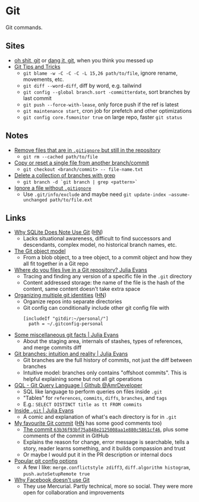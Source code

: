 # Git

Git commands.

## Sites

- [oh shit, git](https://ohshitgit.com/) or
  [dang it, git](https://dangitgit.com/), when you think you messed up
- [Git Tips and Tricks](https://blog.gitbutler.com/git-tips-and-tricks/)
  - `git blame -w -C -C -C -L 15,26 path/to/file`, ignore rename, movements,
    etc.
  - `git diff --word-diff`, diff by word, e.g. tailwind
  - `git config --global branch.sort -committerdate`, sort branches by last
    commit
  - `git push --force-with-lease`, only force push if the ref is latest
  - `git maintenance start`, cron job for prefetch and other optimizations
  - `git config core.fsmonitor true` on large repo, faster `git status`

## Notes

- [Remove files that are in `.gitignore` but still in the repository](https://stackoverflow.com/questions/13541615/how-to-remove-files-that-are-listed-in-the-gitignore-but-still-on-the-repositor)
  - `git rm --cached path/to/file`
- [Copy or reset a single file from another branch/commit](https://stackoverflow.com/questions/7147270/hard-reset-of-a-single-file)
  - `git checkout <branch/commit> -- file-name.txt`
- [Delete a collection of branches with grep](https://stackoverflow.com/questions/3670355/can-you-delete-multiple-branches-in-one-command-with-git)
  - `` git branch -d `git branch | grep <pattern>` ``
- [Ignore a file without `.gitignore`](https://luisdalmolin.dev/blog/ignoring-files-in-git-without-gitignore/)
  - Use `.git/info/exclude` and maybe need
    `git update-index —assume-unchanged path/to/file.ext`

## Links

- [Why SQLite Does Note Use Git](https://www.sqlite.org/whynotgit.html)
  ([HN](https://news.ycombinator.com/item?id=36830813))
  - Lacks situational awareness, difficult to find successors and descendants,
    complex model, no historical branch names, etc.
- [The Git object model](http://shafiul.github.io/gitbook/1_the_git_object_model.html)
  - From a blob object, to a tree object, to a commit object and how they all
    fit together in a Git repo
- [Where do you files live in a Git repository? Julia Evans](https://jvns.ca/blog/2023/09/14/in-a-git-repository--where-do-your-files-live-/)
  - Tracing and finding any version of a specific file in the `.git` directory
  - Content addressed storage: the name of the file is the hash of the content,
    same content doesn't take extra space
- [Organizing multiple git identities](https://garrit.xyz/posts/2023-10-13-organizing-multiple-git-identities)
  ([HN](https://news.ycombinator.com/item?id=37886049))
  - Organize repos into separate directories
  - Git config can conditionally include other git config file with
    ```
    [includeIf "gitdir:~/personal/"]
      path = ~/.gitconfig-personal
    ```
- [Some miscellaneous git facts | Julia Evans](https://jvns.ca/blog/2023/10/20/some-miscellaneous-git-facts/)
  - About the staging area, internals of stashes, types of references, and merge
    commits diff
- [Git branches: intuition and reality | Julia Evans](https://jvns.ca/blog/2023/11/23/branches-intuition-reality/)
  - Git branches are the full history of commits, not just the diff between
    branches
  - Intuitive model: branches only contains "offshoot commits". This is helpful
    explaining some but not all git operations
- [GQL - Git Query Language | Github @AmrDeveloper](https://github.com/AmrDeveloper/GQL)
  - SQL like language to perform queries on files inside `.git`
  - "Tables" for `references`, `commits`, `diffs`, `branches`, and `tags`
  - E.g.: `SELECT DISTINCT title as tt FROM commits`
- [Inside `.git` | Julia Evans](https://jvns.ca/blog/2024/01/26/inside-git/)
  - A comic and explanation of what's each directory is for in `.git`
- [My favourite Git commit](https://dhwthompson.com/2019/my-favourite-git-commit)
  ([HN](https://news.ycombinator.com/item?id=39217149) has some good comments
  too)
  - [The commit `63b36f93bf75a848e2125008aa1e880c5861cf46`](https://github.com/alphagov/govuk-puppet/commit/63b36f93bf75a848e2125008aa1e880c5861cf46),
    plus some comments of the commit in GitHub
  - Explains the reason for change, error message is searchable, tells a story,
    reader learns something, and it builds compassion and trust
  - Or maybe I would put it in the PR description or internal docs
- [Popular git config options](https://jvns.ca/blog/2024/02/16/popular-git-config-options/)
  - A few I like: `merge.conflictstyle zdiff3`, `diff.algorithm histogram`,
    `push.autoSetupRemote true`
- [Why Facebook doesn't use Git](https://graphite.dev/blog/why-facebook-doesnt-use-git)
  - They use Mercurial. Partly technical, more so social. They were more open
    for collaboration and improvements

